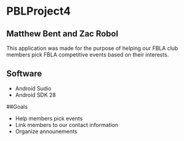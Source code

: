 # PBLProject4

## Matthew Bent and Zac Robol

This application was made for the purpose of helping our FBLA club members pick FBLA competitive events based on their interests.  

## Software

* Android Sudio
* Android SDK 28

##Goals
* Help members pick events
* Link members to our contact information
* Organize announements
